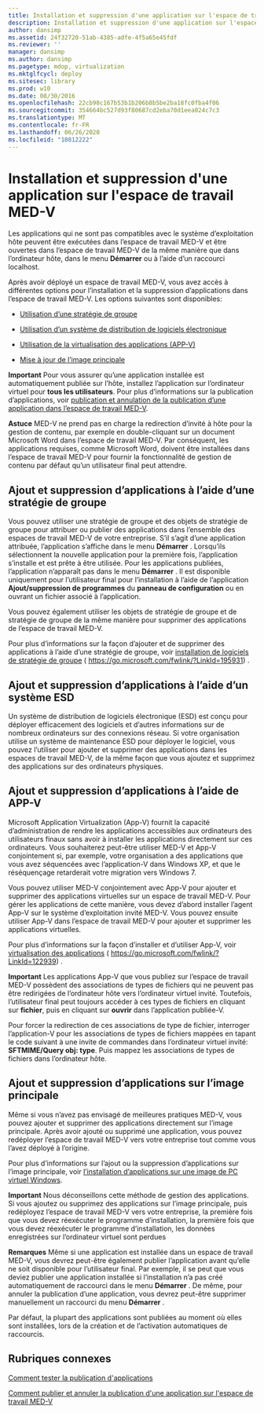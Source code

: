 ```yaml
---
title: Installation et suppression d'une application sur l'espace de travail MED-V
description: Installation et suppression d'une application sur l'espace de travail MED-V
author: dansimp
ms.assetid: 24f32720-51ab-4385-adfe-4f5a65e45fdf
ms.reviewer: ''
manager: dansimp
ms.author: dansimp
ms.pagetype: mdop, virtualization
ms.mktglfcycl: deploy
ms.sitesec: library
ms.prod: w10
ms.date: 08/30/2016
ms.openlocfilehash: 22cb98c167b53b1b206b8b5be2ba18fc0fba4f06
ms.sourcegitcommit: 354664bc527d93f80687cd2eba70d1eea024c7c3
ms.translationtype: MT
ms.contentlocale: fr-FR
ms.lasthandoff: 06/26/2020
ms.locfileid: "10812222"
---
```

# Installation et suppression d'une application sur l'espace de travail MED-V


Les applications qui ne sont pas compatibles avec le système d’exploitation hôte peuvent être exécutées dans l’espace de travail MED-V et être ouvertes dans l’espace de travail MED-V de la même manière que dans l’ordinateur hôte, dans le menu **Démarrer** ou à l’aide d’un raccourci localhost.

Après avoir déployé un espace de travail MED-V, vous avez accès à différentes options pour l’installation et la suppression d’applications dans l’espace de travail MED-V. Les options suivantes sont disponibles:

-   [Utilisation d’une stratégie de groupe](#bkmk-grouppolicy)

-   [Utilisation d’un système de distribution de logiciels électronique](#bkmk-esd)

-   [Utilisation de la virtualisation des applications (APP-V)](#bkmk-appv)

-   [Mise à jour de l’image principale](#bkmk-coreimage)

**Important**  Pour vous assurer qu’une application installée est automatiquement publiée sur l’hôte, installez l’application sur l’ordinateur virtuel pour **tous les utilisateurs**. Pour plus d’informations sur la publication d’applications, voir [publication et annulation de la publication d’une application dans l’espace de travail MED-V](how-to-publish-and-unpublish-an-application-on-the-med-v-workspace.md).

 

**Astuce**  MED-V ne prend pas en charge la redirection d’invité à hôte pour la gestion de contenu, par exemple en double-cliquant sur un document Microsoft Word dans l’espace de travail MED-V. Par conséquent, les applications requises, comme Microsoft Word, doivent être installées dans l’espace de travail MED-V pour fournir la fonctionnalité de gestion de contenu par défaut qu’un utilisateur final peut attendre.

 

## <a href="" id="bkmk-grouppolicy"></a> Ajout et suppression d’applications à l’aide d’une stratégie de groupe


Vous pouvez utiliser une stratégie de groupe et des objets de stratégie de groupe pour attribuer ou publier des applications dans l’ensemble des espaces de travail MED-V de votre entreprise. S’il s’agit d’une application attribuée, l’application s’affiche dans le menu **Démarrer** . Lorsqu’ils sélectionnent la nouvelle application pour la première fois, l’application s’installe et est prête à être utilisée. Pour les applications publiées, l’application n’apparaît pas dans le menu **Démarrer** . Il est disponible uniquement pour l’utilisateur final pour l’installation à l’aide de l’application **Ajout/suppression de programmes** du **panneau de configuration** ou en ouvrant un fichier associé à l’application.

Vous pouvez également utiliser les objets de stratégie de groupe et de stratégie de groupe de la même manière pour supprimer des applications de l’espace de travail MED-V.

Pour plus d’informations sur la façon d’ajouter et de supprimer des applications à l’aide d’une stratégie de groupe, voir [installation de logiciels de stratégie de groupe](https://go.microsoft.com/fwlink/?LinkId=195931) ( https://go.microsoft.com/fwlink/?LinkId=195931) .

## <a href="" id="bkmk-esd"></a> Ajout et suppression d’applications à l’aide d’un système ESD


Un système de distribution de logiciels électronique (ESD) est conçu pour déployer efficacement des logiciels et d’autres informations sur de nombreux ordinateurs sur des connexions réseau. Si votre organisation utilise un système de maintenance ESD pour déployer le logiciel, vous pouvez l’utiliser pour ajouter et supprimer des applications dans les espaces de travail MED-V, de la même façon que vous ajoutez et supprimez des applications sur des ordinateurs physiques.

## <a href="" id="bkmk-appv"></a> Ajout et suppression d’applications à l’aide de APP-V


Microsoft Application Virtualization (App-V) fournit la capacité d’administration de rendre les applications accessibles aux ordinateurs des utilisateurs finaux sans avoir à installer les applications directement sur ces ordinateurs. Vous souhaiterez peut-être utiliser MED-V et App-V conjointement si, par exemple, votre organisation a des applications que vous avez séquencées avec l’application-V dans Windows XP, et que le réséquençage retarderait votre migration vers Windows 7.

Vous pouvez utiliser MED-V conjointement avec App-V pour ajouter et supprimer des applications virtuelles sur un espace de travail MED-V. Pour gérer les applications de cette manière, vous devez d’abord installer l’agent App-V sur le système d’exploitation invité MED-V. Vous pouvez ensuite utiliser App-V dans l’espace de travail MED-V pour ajouter et supprimer les applications virtuelles.

Pour plus d’informations sur la façon d’installer et d’utiliser App-V, voir [virtualisation des applications](https://go.microsoft.com/fwlink/?LinkId=122939) ( https://go.microsoft.com/fwlink/?LinkId=122939) .

**Important**  Les applications App-V que vous publiez sur l’espace de travail MED-V possèdent des associations de types de fichiers qui ne peuvent pas être redirigées de l’ordinateur hôte vers l’ordinateur virtuel invité. Toutefois, l’utilisateur final peut toujours accéder à ces types de fichiers en cliquant sur **fichier**, puis en cliquant sur **ouvrir** dans l’application publiée-V.

Pour forcer la redirection de ces associations de type de fichier, interroger l’application-V pour les associations de types de fichiers mappées en tapant le code suivant à une invite de commandes dans l’ordinateur virtuel invité: **SFTMIME/Query obj: type**. Puis mappez les associations de types de fichiers dans l’ordinateur hôte.

 

## <a href="" id="bkmk-coreimage"></a> Ajout et suppression d’applications sur l’image principale


Même si vous n’avez pas envisagé de meilleures pratiques MED-V, vous pouvez ajouter et supprimer des applications directement sur l’image principale. Après avoir ajouté ou supprimé une application, vous pouvez redéployer l’espace de travail MED-V vers votre entreprise tout comme vous l’avez déployé à l’origine.

Pour plus d’informations sur l’ajout ou la suppression d’applications sur l’image principale, voir [l’installation d’applications sur une image de PC virtuel Windows](installing-applications-on-a-windows-virtual-pc-image.md).

**Important**  Nous déconseillons cette méthode de gestion des applications. Si vous ajoutez ou supprimez des applications sur l’image principale, puis redéployez l’espace de travail MED-V vers votre entreprise, la première fois que vous devez réexécuter le programme d’installation, la première fois que vous devez réexécuter le programme d’installation, les données enregistrées sur l’ordinateur virtuel sont perdues

 

**Remarques**  Même si une application est installée dans un espace de travail MED-V, vous devrez peut-être également publier l’application avant qu’elle ne soit disponible pour l’utilisateur final. Par exemple, il se peut que vous deviez publier une application installée si l’installation n’a pas créé automatiquement de raccourci dans le menu **Démarrer** . De même, pour annuler la publication d’une application, vous devrez peut-être supprimer manuellement un raccourci du menu **Démarrer** .

Par défaut, la plupart des applications sont publiées au moment où elles sont installées, lors de la création et de l’activation automatiques de raccourcis.

 

## Rubriques connexes


[Comment tester la publication d'applications](how-to-test-application-publishing.md)

[Comment publier et annuler la publication d'une application sur l'espace de travail MED-V](how-to-publish-and-unpublish-an-application-on-the-med-v-workspace.md)

 

 





